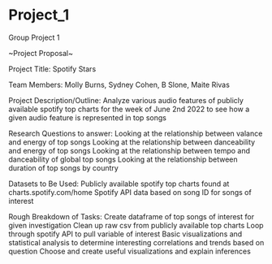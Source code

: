 # Project_1
Group Project 1

~Project Proposal~

Project Title: 
Spotify Stars 

Team Members: 
Molly Burns, Sydney Cohen, B Slone, Maite Rivas

Project Description/Outline: 
Analyze various audio features of publicly available spotify top charts for the week of June 2nd 2022 to see how a given audio feature is represented in top songs 

Research Questions to answer: 
Looking at the relationship between valance and energy of top songs 
Looking at the relationship between danceability and energy of top songs
Looking at the relationship between tempo and danceability of global top songs 
Looking at the relationship between duration of top songs by country 

Datasets to Be Used:
Publicly available spotify top charts found at charts.spotify.com/home
Spotify API data based on song ID for songs of interest 

Rough Breakdown of Tasks: 
Create dataframe of top songs of interest for given investigation
Clean up raw csv from publicly available top charts 
Loop through spotify API to pull variable of interest 
Basic visualizations and statistical analysis to determine interesting correlations and trends based on question
Choose and create useful visualizations and explain inferences 
